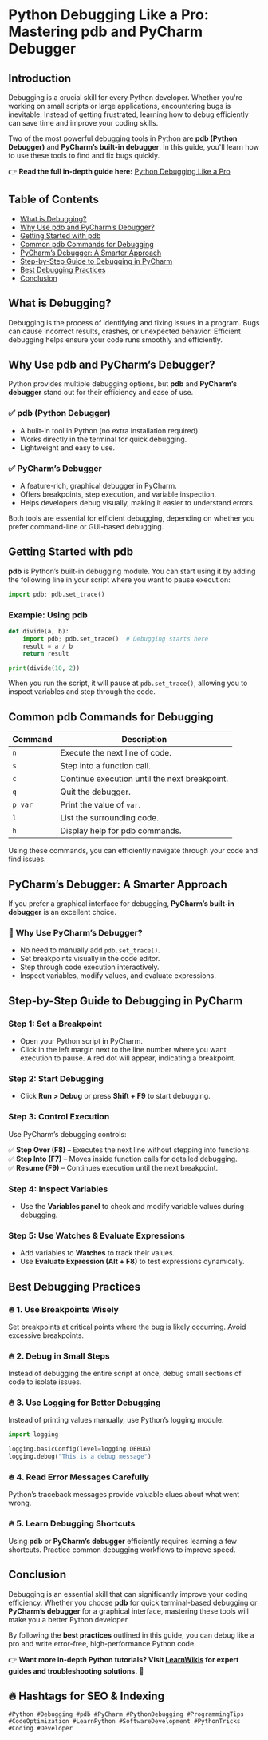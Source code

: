 # Python Debugging Like a Pro: Mastering pdb and PyCharm Debugger

## Introduction

Debugging is a crucial skill for every Python developer. Whether you're working on small scripts or large applications, encountering bugs is inevitable. Instead of getting frustrated, learning how to debug efficiently can save time and improve your coding skills.

Two of the most powerful debugging tools in Python are **pdb (Python Debugger)** and **PyCharm’s built-in debugger**. In this guide, you'll learn how to use these tools to find and fix bugs quickly.

👉 **Read the full in-depth guide here:** [Python Debugging Like a Pro](https://learnwikis.com/python-debugging-like-a-pro-guide/)

## Table of Contents

- [What is Debugging?](#what-is-debugging)
- [Why Use pdb and PyCharm’s Debugger?](#why-use-pdb-and-pycharm-s-debugger)
- [Getting Started with pdb](#getting-started-with-pdb)
- [Common pdb Commands for Debugging](#common-pdb-commands-for-debugging)
- [PyCharm’s Debugger: A Smarter Approach](#pycharm-s-debugger-a-smarter-approach)
- [Step-by-Step Guide to Debugging in PyCharm](#step-by-step-guide-to-debugging-in-pycharm)
- [Best Debugging Practices](#best-debugging-practices)
- [Conclusion](#conclusion)

## What is Debugging?

Debugging is the process of identifying and fixing issues in a program. Bugs can cause incorrect results, crashes, or unexpected behavior. Efficient debugging helps ensure your code runs smoothly and efficiently.

## Why Use pdb and PyCharm’s Debugger?

Python provides multiple debugging options, but **pdb** and **PyCharm’s debugger** stand out for their efficiency and ease of use.

### ✅ **pdb (Python Debugger)**

- A built-in tool in Python (no extra installation required).
- Works directly in the terminal for quick debugging.
- Lightweight and easy to use.

### ✅ **PyCharm’s Debugger**

- A feature-rich, graphical debugger in PyCharm.
- Offers breakpoints, step execution, and variable inspection.
- Helps developers debug visually, making it easier to understand errors.

Both tools are essential for efficient debugging, depending on whether you prefer command-line or GUI-based debugging.

## Getting Started with pdb

**pdb** is Python’s built-in debugging module. You can start using it by adding the following line in your script where you want to pause execution:

```python
import pdb; pdb.set_trace()
```

### Example: Using pdb

```python
def divide(a, b):  
    import pdb; pdb.set_trace()  # Debugging starts here  
    result = a / b  
    return result  

print(divide(10, 2))  
```

When you run the script, it will pause at `pdb.set_trace()`, allowing you to inspect variables and step through the code.

## Common pdb Commands for Debugging

| Command | Description                                   |
| ------- | --------------------------------------------- |
| `n`     | Execute the next line of code.                |
| `s`     | Step into a function call.                    |
| `c`     | Continue execution until the next breakpoint. |
| `q`     | Quit the debugger.                            |
| `p var` | Print the value of `var`.                     |
| `l`     | List the surrounding code.                    |
| `h`     | Display help for pdb commands.                |

Using these commands, you can efficiently navigate through your code and find issues.

## PyCharm’s Debugger: A Smarter Approach

If you prefer a graphical interface for debugging, **PyCharm’s built-in debugger** is an excellent choice.

### 🔹 **Why Use PyCharm’s Debugger?**

- No need to manually add `pdb.set_trace()`.
- Set breakpoints visually in the code editor.
- Step through code execution interactively.
- Inspect variables, modify values, and evaluate expressions.

## Step-by-Step Guide to Debugging in PyCharm

### **Step 1: Set a Breakpoint**

- Open your Python script in PyCharm.
- Click in the left margin next to the line number where you want execution to pause. A red dot will appear, indicating a breakpoint.

### **Step 2: Start Debugging**

- Click **Run > Debug** or press **Shift + F9** to start debugging.

### **Step 3: Control Execution**

Use PyCharm’s debugging controls:

✅ **Step Over (F8)** – Executes the next line without stepping into functions.  
✅ **Step Into (F7)** – Moves inside function calls for detailed debugging.  
✅ **Resume (F9)** – Continues execution until the next breakpoint.

### **Step 4: Inspect Variables**

- Use the **Variables panel** to check and modify variable values during debugging.

### **Step 5: Use Watches & Evaluate Expressions**

- Add variables to **Watches** to track their values.
- Use **Evaluate Expression (Alt + F8)** to test expressions dynamically.

## Best Debugging Practices

### 🔥 **1. Use Breakpoints Wisely**

Set breakpoints at critical points where the bug is likely occurring. Avoid excessive breakpoints.

### 🔥 **2. Debug in Small Steps**

Instead of debugging the entire script at once, debug small sections of code to isolate issues.

### 🔥 **3. Use Logging for Better Debugging**

Instead of printing values manually, use Python’s logging module:

```python
import logging  

logging.basicConfig(level=logging.DEBUG)  
logging.debug("This is a debug message")  
```

### 🔥 **4. Read Error Messages Carefully**

Python’s traceback messages provide valuable clues about what went wrong.

### 🔥 **5. Learn Debugging Shortcuts**

Using **pdb** or **PyCharm’s debugger** efficiently requires learning a few shortcuts. Practice common debugging workflows to improve speed.

## Conclusion

Debugging is an essential skill that can significantly improve your coding efficiency. Whether you choose **pdb** for quick terminal-based debugging or **PyCharm’s debugger** for a graphical interface, mastering these tools will make you a better Python developer.

By following the **best practices** outlined in this guide, you can debug like a pro and write error-free, high-performance Python code.

👉 **Want more in-depth Python tutorials? Visit [LearnWikis](https://learnwikis.com/python-debugging-like-a-pro-guide/) for expert guides and troubleshooting solutions.** 🚀

## 🔥 Hashtags for SEO & Indexing

`#Python #Debugging #pdb #PyCharm #PythonDebugging #ProgrammingTips #CodeOptimization #LearnPython #SoftwareDevelopment #PythonTricks #Coding #Developer`
